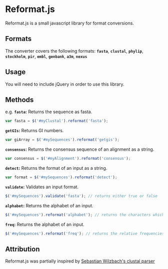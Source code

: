 Reformat.js
===========

Reformat.js is a small javascript library for format conversions.

Formats
-----

The converter covers the following formats:
__`fasta`__, __`clustal`__, __`phylip`__, __`stockholm`__, __`pir`__, __`embl`__, __`genbank`__, __`a3m`__, __`nexus`__

Usage
-----

You will need to include jQuery in order to use this library.


Methods
-------

e.g. __`fasta`:__ Returns the sequence as fasta.

```javascript
var fasta = $('#myClustal').reformat('fasta');
```

__`getGIs`:__ Returns GI numbers.

```javascript
var giArray = $('#mySequences').reformat('getgis');
```

__`consensus`:__ Returns the consensus sequence of an alignment as a string.

```javascript
var consensus = $('#myAlignment').reformat('consensus');
```

__`detect`:__ Returns the format of an input as a string.

```javascript
var format = $('#mySequences').reformat('detect');
```

__`validate`:__ Validates an input format.

```javascript
$('#mySequences').validate('fasta'); // returns either true or false
```

__`alphabet`:__ Returns the alphabet of an input.

```javascript
$('#mySequences').reformat('alphabet'); // returns the characters which occur in a sequence or an alignment in alphabetical order
```

__`freq`:__ Returns the alphabet of an input.

```javascript
$('#mySequences').reformat('freq'); // returns the relative frequencies of amino acids compared to literature values
```

Attribution
-----------

Reformat.js was partially inspired by [Sebastian Wilzbach's clustal parser](https://github.com/biojs-io/biojs-io-clustal)
